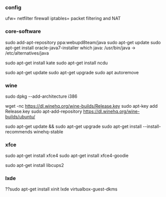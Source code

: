 

### config

ufw= netfilter firewall
iptables= packet filtering and NAT

###   core-software

sudo add-apt-repository ppa:webupd8team/java
sudo apt-get update
sudo apt-get install oracle-java7-installer
which java: /usr/bin/java -> /etc/alternatives/java

sudo apt-get install kate
sudo apt-get install ncdu

sudo apt-get update
sudo apt-get upgrade
sudo apt autoremove

### wine

sudo dpkg --add-architecture i386

wget -nc https://dl.winehq.org/wine-builds/Release.key
sudo apt-key add Release.key
sudo apt-add-repository https://dl.winehq.org/wine-builds/ubuntu/

sudo apt-get update && sudo apt-get upgrade
sudo apt-get install --install-recommends winehq-stable

### xfce

sudo apt-get install xfce4
sudo apt-get install xfce4-goodie
    
sudo apt-get install libcups2
 
### lxde
??sudo apt-get install xinit lxde virtualbox-guest-dkms
    
